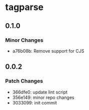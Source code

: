 # tagparse

## 0.1.0

### Minor Changes

-   a76b08b: Remove support for CJS

## 0.0.2

### Patch Changes

-   366dfe0: update lint script
-   356e149: minor repo changes
-   3033099: init commit

